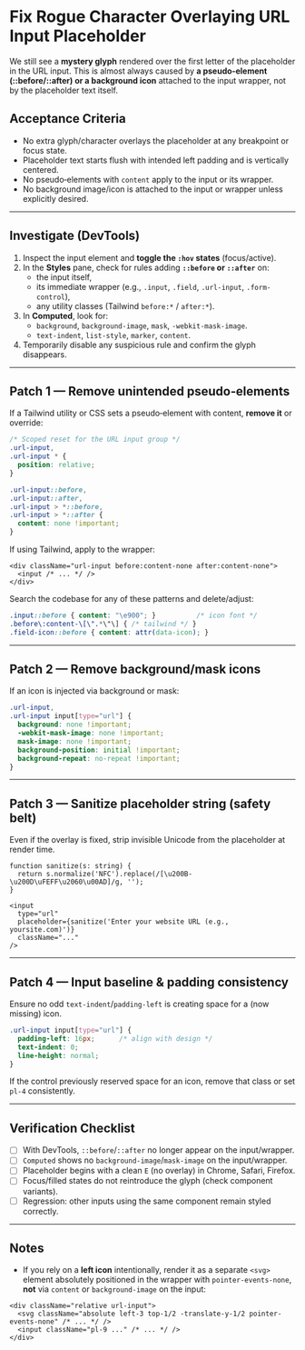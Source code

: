 # Fix Rogue Character Overlaying URL Input Placeholder

We still see a **mystery glyph** rendered over the first letter of the placeholder in the URL input. This is almost always caused by **a pseudo‑element (::before/::after) or a background icon** attached to the input wrapper, not by the placeholder text itself.

## Acceptance Criteria
- No extra glyph/character overlays the placeholder at any breakpoint or focus state.
- Placeholder text starts flush with intended left padding and is vertically centered.
- No pseudo‑elements with `content` apply to the input or its wrapper.
- No background image/icon is attached to the input or wrapper unless explicitly desired.

---

## Investigate (DevTools)
1. Inspect the input element and **toggle the `:hov` states** (focus/active).
2. In the **Styles** pane, check for rules adding **`::before` or `::after`** on:
   - the input itself,
   - its immediate wrapper (e.g., `.input`, `.field`, `.url-input`, `.form-control`),
   - any utility classes (Tailwind `before:*` / `after:*`).
3. In **Computed**, look for:
   - `background`, `background-image`, `mask`, `-webkit-mask-image`.
   - `text-indent`, `list-style`, `marker`, `content`.
4. Temporarily disable any suspicious rule and confirm the glyph disappears.

---

## Patch 1 — Remove unintended pseudo‑elements
If a Tailwind utility or CSS sets a pseudo‑element with content, **remove it** or override:

```css
/* Scoped reset for the URL input group */
.url-input,
.url-input * {
  position: relative;
}

.url-input::before,
.url-input::after,
.url-input > *::before,
.url-input > *::after {
  content: none !important;
}
```

If using Tailwind, apply to the wrapper:
```tsx
<div className="url-input before:content-none after:content-none">
  <input /* ... */ />
</div>
```

Search the codebase for any of these patterns and delete/adjust:
```css
.input::before { content: "\e900"; }          /* icon font */
.before\:content-\[\".*\"\] { /* tailwind */ }
.field-icon::before { content: attr(data-icon); }
```

---

## Patch 2 — Remove background/mask icons
If an icon is injected via background or mask:

```css
.url-input,
.url-input input[type="url"] {
  background: none !important;
  -webkit-mask-image: none !important;
  mask-image: none !important;
  background-position: initial !important;
  background-repeat: no-repeat !important;
}
```

---

## Patch 3 — Sanitize placeholder string (safety belt)
Even if the overlay is fixed, strip invisible Unicode from the placeholder at render time.

```tsx
function sanitize(s: string) {
  return s.normalize('NFC').replace(/[\u200B-\u200D\uFEFF\u2060\u00AD]/g, '');
}

<input
  type="url"
  placeholder={sanitize('Enter your website URL (e.g., yoursite.com)')}
  className="..."
/>
```

---

## Patch 4 — Input baseline & padding consistency
Ensure no odd `text-indent`/`padding-left` is creating space for a (now missing) icon.

```css
.url-input input[type="url"] {
  padding-left: 16px;      /* align with design */
  text-indent: 0;
  line-height: normal;
}
```

If the control previously reserved space for an icon, remove that class or set `pl-4` consistently.

---

## Verification Checklist
- [ ] With DevTools, `::before`/`::after` no longer appear on the input/wrapper.
- [ ] `Computed` shows no `background-image`/`mask-image` on the input/wrapper.
- [ ] Placeholder begins with a clean `E` (no overlay) in Chrome, Safari, Firefox.
- [ ] Focus/filled states do not reintroduce the glyph (check component variants).
- [ ] Regression: other inputs using the same component remain styled correctly.

---

## Notes
- If you rely on a **left icon** intentionally, render it as a separate `<svg>` element absolutely positioned in the wrapper with `pointer-events-none`, **not** via `content` or `background-image` on the input:
```tsx
<div className="relative url-input">
  <svg className="absolute left-3 top-1/2 -translate-y-1/2 pointer-events-none" /* ... */ />
  <input className="pl-9 ..." /* ... */ />
</div>
```
